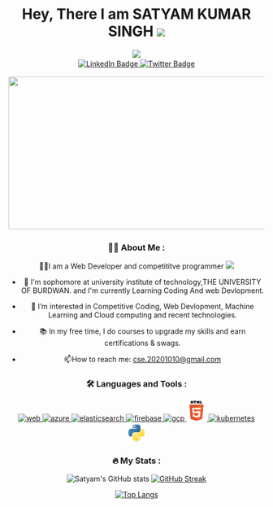 <div id="header" align="center">  
  <h1>
  Hey, There I am SATYAM KUMAR SINGH
  <img src="https://media.giphy.com/media/hvRJCLFzcasrR4ia7z/giphy.gif" width="30px"/>
</h1>

<div id="header" align="center">
  <img src="https://media0.giphy.com/media/YuKbGGIYMXemhnub3q/200w.webp?cid=ecf05e47pc3uz7hutz9rj3cdeps3s8gn4ktfs74486g2kmyj&rid=200w.webp&ct=s" width="150"/>
</div>

<div id="header" align="center">
  <div id="badges">
  <a href="https://www.linkedin.com/in/satyam-kumar-singh-381977203/">
    <img src="https://img.shields.io/badge/LinkedIn-blue?style=for-the-badge&logo=linkedin&logoColor=white" alt="LinkedIn Badge"/>
  <a href="https://twitter.com/Ssatyam2000">
    <img src="https://img.shields.io/badge/Twitter-blue?style=for-the-badge&logo=twitter&logoColor=white" alt="Twitter Badge"/>
  </a>
</div>
    <img src="https://komarev.com/ghpvc/?username=vipul-027&style=flat-square&color=blue" alt=""/>
  </div>
<div align="center">
  <img src="https://media.giphy.com/media/dWesBcTLavkZuG35MI/giphy.gif" width="600" height="300"/>
</div>
  

### :man_technologist: About Me :
 🧑‍💻I am a Web  Developer and competititve programmer <img src="https://media.giphy.com/media/WUlplcMpOCEmTGBtBW/giphy.gif" width="30">
  - :telescope: I'm sophomore at university institute of technology,THE UNIVERSITY OF BURDWAN. and I'm currently Learning Coding And web Devlopment.

- :seedling: I’m interested in Competitive Coding, Web Devlopment, Machine Learning and Cloud computing and recent technologies.

- 📚 In my free time, I do courses to upgrade my skills and earn certifications & swags.

- :mailbox:How to reach me: cse.20201010@gmail.com


### :hammer_and_wrench: Languages and Tools :
<p align="center"> <a href="https://developer.fullstack.com" target="_blank" rel="noreferrer"> <img src="https://icon-library.com/images/web-development-icon/web-development-icon-11.jpg" alt="web" width="40" height="40"/> </a> <a href="https://javascript.com/en-in/" target="_blank" rel="noreferrer"> <img src="https://www.freepnglogos.com/uploads/javascript-png/javascript-logo-transparent-logo-javascript-images-3.png" alt="azure" width="50" height="40"/> </a> <a href="https://www.elastic.co" target="_blank" rel="noreferrer"> <img src="https://e7.pngegg.com/pngimages/46/626/png-clipart-c-logo-the-c-programming-language-computer-icons-computer-programming-source-code-programming-miscellaneous-template.png" alt="elasticsearch" width="40" height="40"/> </a> <a href="https://c++.google.com/" target="_blank" rel="noreferrer"> <img src="https://www.pinclipart.com/picdir/middle/35-353932_bootstrap-bootstrap-4-logo-png-clipart.png" alt="firebase" width="40" height="40"/> </a> <a href="https://cloud.google.com" target="_blank" rel="noreferrer"> <img src="https://www.vectorlogo.zone/logos/google_cloud/google_cloud-icon.svg" alt="gcp" width="40" height="40"/> </a> <a href="https://www.w3.org/html/" target="_blank" rel="noreferrer"> <img src="https://raw.githubusercontent.com/devicons/devicon/master/icons/html5/html5-original-wordmark.svg" alt="html5" width="40" height="40"/> </a> <a href="https://css.io" target="_blank" rel="noreferrer"> <img src="https://upload.wikimedia.org/wikipedia/commons/thumb/d/d5/CSS3_logo_and_wordmark.svg/1200px-CSS3_logo_and_wordmark.svg.png" alt="kubernetes" width="40" height="40"/> </a> <a href="https://www.python.org" target="_blank" rel="noreferrer"> <img src="https://raw.githubusercontent.com/devicons/devicon/master/icons/python/python-original.svg" alt="python" width="40" height="40"/> </a> </p>
  
  

### :fire: My Stats :
![Satyam's GitHub stats](https://github-readme-stats.vercel.app/api?username=vipul-027&show_icons=true&theme=great-gatsby)
  [![GitHub Streak](http://github-readme-streak-stats.herokuapp.com?user=vipul-027&theme=dark&date_format=j%20M%5B%20Y%5D)](https://git.io/streak-stats)
  
  [![Top Langs](https://github-readme-stats.vercel.app/api/top-langs/?username=vipul-027&layout=compact&theme=vision-friendly-dark)](https://github.com/vipul-027/github-readme-stats)
  
<!---
Mrvipul kumar is a ✨ special ✨ repository because its `README.md` (this file) appears on your GitHub profile.
You can click the Preview link to take a look at your changes.
--->
